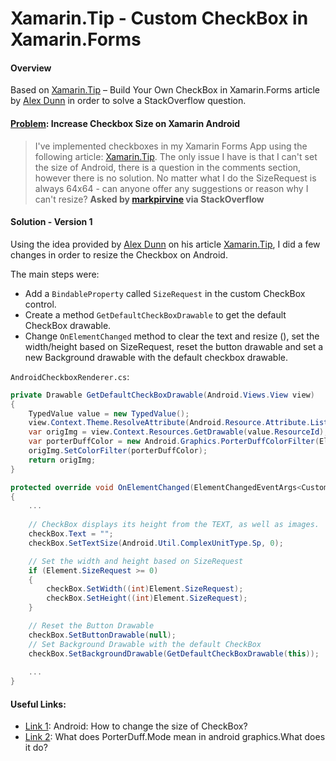 ﻿# Xamarin.Tip - Custom CheckBox in Xamarin.Forms


#### Overview
Based on [Xamarin.Tip] – Build Your Own CheckBox in Xamarin.Forms article by [Alex Dunn] in order to solve a StackOverflow question.


#### [Problem]: Increase Checkbox Size on Xamarin Android 
> I've implemented checkboxes in my Xamarin Forms App using the following article: [Xamarin.Tip].
> The only issue I have is that I can't set the size of Android, there is a question in the comments section, however there is no solution. 
> No matter what I do the SizeRequest is always 64x64 - can anyone offer any suggestions or reason why I can't resize?
> **Asked by [markpirvine] via StackOverflow**


#### Solution - Version 1
Using the idea provided by [Alex Dunn] on his article [Xamarin.Tip], I did a few changes in order to resize the Checkbox on Android.

The main steps were:
- Add a `BindableProperty` called `SizeRequest` in the custom CheckBox control.
- Create a method `GetDefaultCheckBoxDrawable` to get the default CheckBox drawable.
- Change `OnElementChanged` method to clear the text and resize (), set the width/height based on SizeRequest, reset the button drawable and set a new Background drawable with the default checkbox drawable.

`AndroidCheckboxRenderer.cs`:
```csharp
private Drawable GetDefaultCheckBoxDrawable(Android.Views.View view)
{
    TypedValue value = new TypedValue();
    view.Context.Theme.ResolveAttribute(Android.Resource.Attribute.ListChoiceIndicatorMultiple, value, true);
    var origImg = view.Context.Resources.GetDrawable(value.ResourceId);
    var porterDuffColor = new Android.Graphics.PorterDuffColorFilter(Element.CheckColor.ToAndroid(), Android.Graphics.PorterDuff.Mode.SrcIn);
    origImg.SetColorFilter(porterDuffColor);
    return origImg;
}

protected override void OnElementChanged(ElementChangedEventArgs<CustomCheckbox> e)
{
    ...
    
    // CheckBox displays its height from the TEXT, as well as images.
    checkBox.Text = "";
    checkBox.SetTextSize(Android.Util.ComplexUnitType.Sp, 0);

    // Set the width and height based on SizeRequest
    if (Element.SizeRequest >= 0)
    {
        checkBox.SetWidth((int)Element.SizeRequest);
        checkBox.SetHeight((int)Element.SizeRequest);
    }

    // Reset the Button Drawable
    checkBox.SetButtonDrawable(null);
    // Set Background Drawable with the default CheckBox
    checkBox.SetBackgroundDrawable(GetDefaultCheckBoxDrawable(this));
    
    ...
}
```


#### Useful Links:
- [Link 1]: Android: How to change the size of CheckBox?
- [Link 2]: What does PorterDuff.Mode mean in android graphics.What does it do?


[//]: #
   [Xamarin.Tip]: <https://alexdunn.org/2018/04/10/xamarin-tip-build-your-own-checkbox-in-xamarin-forms/>
   [Alex Dunn]: <https://github.com/SuavePirate>
   [Problem]: <https://stackoverflow.com/q/52256660/10341660>
   [markpirvine]: <https://stackoverflow.com/users/219689/markpirvine>
   [Link 1]: <http://qaru.site/questions/79052/android-how-to-change-checkbox-size>
   [Link 2]: <https://stackoverflow.com/a/25654603/10341660>